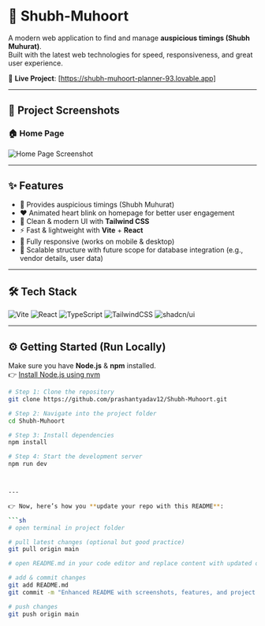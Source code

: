 # 🌟 Shubh-Muhoort

A modern web application to find and manage **auspicious timings (Shubh Muhurat)**.  
Built with the latest web technologies for speed, responsiveness, and great user experience.  

🔗 **Live Project**: [https://shubh-muhoort-planner-93.lovable.app]  

---

## 📸 Project Screenshots

### 🏠 Home Page
![Home Page Screenshot](https://raw.githubusercontent.com/prashantyadav12/Shubh-Muhoort/main/public/img/screenshot1.png)



---

## ✨ Features

- 📅 Provides auspicious timings (Shubh Muhurat)  
- ❤️ Animated heart blink on homepage for better user engagement  
- 🎨 Clean & modern UI with **Tailwind CSS**  
- ⚡ Fast & lightweight with **Vite** + **React**  
- 📱 Fully responsive (works on mobile & desktop)  
- 🔐 Scalable structure with future scope for database integration (e.g., vendor details, user data)  

---

## 🛠️ Tech Stack

![Vite](https://img.shields.io/badge/Vite-646CFF?style=for-the-badge&logo=vite&logoColor=white)
![React](https://img.shields.io/badge/React-20232A?style=for-the-badge&logo=react&logoColor=61DAFB)
![TypeScript](https://img.shields.io/badge/TypeScript-3178C6?style=for-the-badge&logo=typescript&logoColor=white)
![TailwindCSS](https://img.shields.io/badge/TailwindCSS-38B2AC?style=for-the-badge&logo=tailwind-css&logoColor=white)
![shadcn/ui](https://img.shields.io/badge/shadcn--ui-000000?style=for-the-badge)

---

## ⚙️ Getting Started (Run Locally)

Make sure you have **Node.js** & **npm** installed.  
👉 [Install Node.js using nvm](https://github.com/nvm-sh/nvm#installing-and-updating)

```sh
# Step 1: Clone the repository
git clone https://github.com/prashantyadav12/Shubh-Muhoort.git

# Step 2: Navigate into the project folder
cd Shubh-Muhoort

# Step 3: Install dependencies
npm install

# Step 4: Start the development server
npm run dev



---

👉 Now, here’s how you **update your repo with this README**:  

```sh
# open terminal in project folder

# pull latest changes (optional but good practice)
git pull origin main

# open README.md in your code editor and replace content with updated one

# add & commit changes
git add README.md
git commit -m "Enhanced README with screenshots, features, and project details"

# push changes
git push origin main

